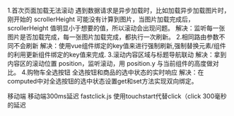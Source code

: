 1.首次页面加载无法滚动
遇到数据请求是异步加载时，比如加载异步加载图片时，刚开始的 scrollerHeight 可能没有计算到图片，当图片加载完成后，scrollerHeight 值明显小于想要的值，所以滚动会出现问题。
解决：监听每一张图片是否加载完成，每一张图片加载完成，都执行一次刷新。
2.相同路由参数不同不会刷新
解决：使用vue组件绑定的key值来进行强制刷新,强制替换元素/组件的利用更新组件绑定的key值来完成.
3.滚动内容区域与标题导航联动
解决：拿到内容区的滚动位置 position，监听滚动，用 position.y 与当前组件的高度做对比。
4.购物车全选按钮
全选按钮和商品的选中状态的实时响应
解决：在computed中对全选按钮的选中状态设置get和set方法实现双向绑定。

移动端
移动端300ms延迟
fastclick.js
使用touchstart代替click（click 300毫秒的延迟